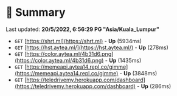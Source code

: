 # 📖 Summary
Last updated: **20/5/2022, 6:56:29 PG "Asia/Kuala_Lumpur"**

- `GET` [https://shrt.ml](https://shrt.ml) - **Up** (5934ms)
- `GET` [https://hst.aytea.ml/](https://hst.aytea.ml/) - **Up** (278ms)
- `GET` [https://color.aytea.ml/4b31d6.png](https://color.aytea.ml/4b31d6.png) - **Up** (1435ms)
- `GET` [https://memeapi.aytea14.repl.co/gimme](https://memeapi.aytea14.repl.co/gimme) - **Up** (3848ms)
- `GET` [https://teledrivemy.herokuapp.com/dashboard](https://teledrivemy.herokuapp.com/dashboard) - **Up** (286ms)
